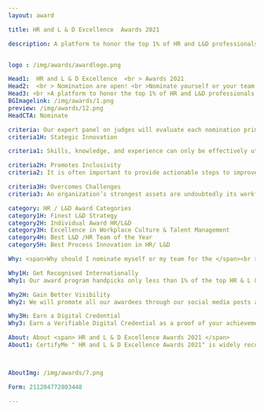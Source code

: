 ```yaml
---
layout: award

title: HR and L & D Excellence  Awards 2021

description: A platform to honor the top 1% of HR and L&D professionals across the globe


logo : /img/awards/awardlogo.png

Head1:  HR and L & D Excellence  <br > Awards 2021
Head2:  <br > Nomination are open! <br >Nominate yourself or your team
Head3: <br >A platform to honor the top 1% of HR and L&D professionals across the globe
BGImagelink: /img/awards/1.png
preview: /img/awards/12.png
HeadCTA: Nominate

criteria: Our expert panel on judges will evaluate each nomination primarily based on the below three criteria
criteria1H: Stategic Innovation

criteria1: Skills, knowledge, and experience can only be effectively utilized if encompassed with creativity. Nominees enhancing business performance with novel and different solutions while bidding farewell to yesterday’s methods will be recognized.

criteria2H: Promotes Inclusivity
criteria2: It is often important to provide actionable steps to improve diversity and inclusivity in one’s workplace rather than solely believe in the cause. Respectable candidates who have played a vital role in making the firm a comfortable, gender diverse, and culturally vast space for the workforce would gain points in this round.

criteria3H: Overcomes Challenges 
criteria3: An organization’s strongest assets are undoubtedly its workforce. From strategizing workforce planning, upskill training, improving employee engagement to increasing turnover rates the HR and L&D sectors of a company have to overcome key challenges during the COVID era. We at CertifyMe believe that the top 1 percent expertise in the same must be recognized and rewarded.

category: HR / L&D Award Categories
category1H: Finest L&D Strategy
category2H: Individual Award HR/L&D
category3H: Excellence in Workplace Culture & Talent Management
category4H: Best L&D /HR Team of the Year
category5H: Best Process Innovation in HR/ L&D

Why: <span>Why should I nominate myself or my team for the </span><br > HR and L & D Excellence  Awards 2021 <span>?</span>

Why1H: Get Recognised Internationally  
Why1: Our award program handpicks only less than 1% of the top HR & L &D professionals. To be recognized in the top one percentage means you are the best in the industry across the globe. You deserve to be recognized for your hard work. Nominate yourself and your team now.

Why2H: Gain Better Visibility
Why2: We will promote all our awardees through our social media posts and channels across Linkedin, Facebook, Twitter,  Instagram, Our Blog posts, etc. Our subscribers all across the globe will have access to this content and this will enable you gain more visibility and improve your personal / organization's branding. 

Why3H: Earn a Digital Credential 
Why3: Earn a Verifiable Digital Credential as a proof of your achievement. The awarded digital credentials can be shared across various social media platforms and also can be added to your LinkedIn profile. You will also be allowed to use the badge , certificate in your resume and email signatures. 

About: About <span> HR and L & D Excellence Awards 2021 </span>
About1: CertifyMe " HR and L & D Excellence Awards 2021" is widely recognized across the corporate spectrum as the top honors for individual and team achievements in the domains of Human Resource and L&D. All organizations, public and private, for profit and non-profit, large and small may submit nominations. HR and L & D are key functions in any corporate firm, but unfortunately, professionals in this field of work are seldom recognized and often neglected to be appreciated for their selfless efforts. The HR and L & D Excellence Awards 2021 is an initiative to bridge this gap by recognizing and honoring the top 1% of HR and L&D professionals across the globe. If you are an HR professional and believe you have what it takes to make it to the top do not wait please nominate yourself or your team. We would love to hear about your achievements. Let the world know about you and your team.



AboutImg: /img/awards/7.png

Form: 211204772803448

---
```



